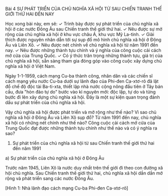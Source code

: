 Bài 4 SỰ PHÁT TRIỂN CỦA CHỦ NGHĨA XÃ HỘI TỪ SAU CHIẾN TRANH THẾ GIỚI THỨ HAI ĐẾN NAY

Học xong bài này, em sẽ:
✓ Trình bày được sự phát triển của chủ nghĩa xã hội ở các nước Đông Âu sau Chiến tranh thế giới thứ hai.
✓ Nêu được sự mở rộng của chủ nghĩa xã hội ở khu vực châu Á, khu vực Mỹ La-tinh.
✓ Giải thích được nguyên nhân dẫn tới sự sụp đổ mô hình chủ nghĩa xã hội ở Đông Âu và Liên Xô.
✓ Nêu được nét chính về chủ nghĩa xã hội từ năm 1991 đến nay.
✓ Nêu được những thành tựu chính và ý nghĩa của công cuộc cải cách mở cửa của Trung Quốc.
✓ Có ý thức trân trọng những thành tựu, giá trị của chủ nghĩa xã hội, sẵn sàng tham gia đóng góp vào công cuộc xây dựng chủ nghĩa xã hội ở Việt Nam.

Ngày 1-1-1959, cách mạng Cu-ba thành công, nhân dân và các chiến sĩ cách mạng yêu nước Cu-ba dưới sự lãnh đạo của Phi-đen Ca-xtơ-rô đã lật đổ chế độ độc tài Ba-ti-xta, thiết lập nhà nước cộng nông đầu tiên ở Tây bán cầu, đưa "hòn đảo tự do" bước vào kỉ nguyên mới: độc lập, tự do và từng bước đi lên xây dựng chủ nghĩa xã hội. Đây là một sự kiện quan trọng đánh dấu sự phát triển của chủ nghĩa xã hội.

Vậy chủ nghĩa xã hội được phát triển và mở rộng như thế nào? Vì sao chủ nghĩa xã hội ở Đông Âu và Liên Xô sụp đổ? Từ năm 1991 đến nay, chủ nghĩa xã hội có những nét chính như thế nào? Công cuộc cải cách mở cửa của Trung Quốc đạt được những thành tựu chính như thế nào và có ý nghĩa ra sao?

1. Sự phát triển của chủ nghĩa xã hội từ sau Chiến tranh thế giới thứ hai đến năm 1991

a) Sự phát triển của chủ nghĩa xã hội ở Đông Âu

Trước năm 1945, Liên Xô là nước duy nhất trên thế giới đi theo con đường xã hội chủ nghĩa. Sau Chiến tranh thế giới thứ hai, chủ nghĩa xã hội dần dần mở rộng và phát triển sang các nước Đông Âu.

[Hình 1: Nhà lãnh đạo cách mạng Cu-ba Phi-đen Ca-xtơ-rô]